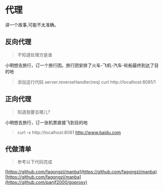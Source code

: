 # 代理

讲一个故事,可能不太准确。

## 反向代理
> 不知道处理方是谁

小明想去旅行，订一个旅行团。旅行团安排了火车-飞机-汽车-轮船最终到达了目的地

> 添加这行代码 server.reverseHandler(req)
> curl http://localhost:8081/1


## 正向代理
> 知道我要去哪儿?

小明想去旅行，订一张机票直接飞到目的地

> curl -x http://localhost:8081 http://www.baidu.com 


## 代做清单

> 参考以下代码完成

[https://github.com/fagongzi/manba](https://github.com/fagongzi/manba)
[https://github.com/fagongzi/manba](https://github.com/panjf2000/goproxy)